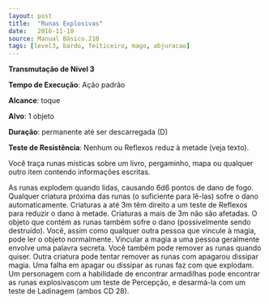 ```yaml
---
layout: post
title:  "Runas Explosivas"
date:   2016-11-10
source: Manual Básico.210
tags: [level3, bardo, feiticeiro, mago, abjuracao]
---
```


**Transmutação de Nível 3**

**Tempo de Execução**: Ação padrão

**Alcance**: toque

**Alvo**: 1 objeto

**Duração**: permanente até ser descarregada (D)

**Teste de Resistência**: Nenhum  ou Reflexos reduz à metade (veja texto).

Você traça runas místicas sobre um livro, pergaminho, mapa ou qualquer outro item contendo informações escritas. 

As runas explodem quando lidas, causando 6d6 pontos de dano de fogo. Qualquer criatura próxima das runas (o suficiente para lê-las) sofre o dano automaticamente. Criaturas a até 3m têm direito a um teste de Reflexos para reduzir o dano à metade. Criaturas a mais de 3m não são afetadas. O objeto que contém as runas também sofre o dano (possivelmente sendo destruído).
Você, assim como qualquer outra pessoa que vincule à magia, pode ler o objeto normalmente. Vincular a magia a uma pessoa geralmente envolve uma palavra secreta. Você também pode remover as runas quando quiser. Outra criatura pode tentar remover as runas com apagarou dissipar magia. Uma falha em apagar ou dissipar as runas faz com que explodam. 
Um personagem com a habilidade de encontrar armadilhas pode encontrar as runas explosivascom um teste de Percepção, e desarmá-la com um teste de Ladinagem (ambos CD 28).
